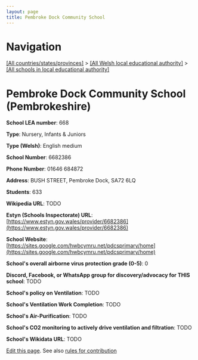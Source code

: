 ```yaml
---
layout: page
title: Pembroke Dock Community School
---
```

# Navigation

[[All countries/states/provinces]](../../..) > [[All Welsh local educational authority]](../..) > [[All schools in local educational authority]](..)

# Pembroke Dock Community School (Pembrokeshire)

**School LEA number**: 668

**Type**: Nursery, Infants & Juniors

**Type (Welsh)**: English medium

**School Number**: 6682386

**Phone Number**: 01646 684872

**Address**:  BUSH STREET, Pembroke Dock, SA72 6LQ

**Students**: 633

**Wikipedia URL**: TODO

**Estyn (Schools Inspectorate) URL**: [https://www.estyn.gov.wales/provider/6682386](https://www.estyn.gov.wales/provider/6682386)

**School Website**: [https://sites.google.com/hwbcymru.net/pdcsprimary/home](https://sites.google.com/hwbcymru.net/pdcsprimary/home)

**School's overall airborne virus protection grade (0-5)**: 0

**Discord, Facebook, or WhatsApp group for discovery/advocacy for THIS school**: TODO

**School's policy on Ventilation**: TODO

**School's Ventilation Work Completion**: TODO

**School's Air-Purification**: TODO

**School's CO2 monitoring to actively drive ventilation and filtration**: TODO

**School's Wikidata URL**: TODO




[Edit this page](https://github.com/VentilationProject/Wales/edit/prif/./Pembrokeshire/Pembroke_Dock_Community_School.md). See also [rules for contribution](../../../contribution-rules/)